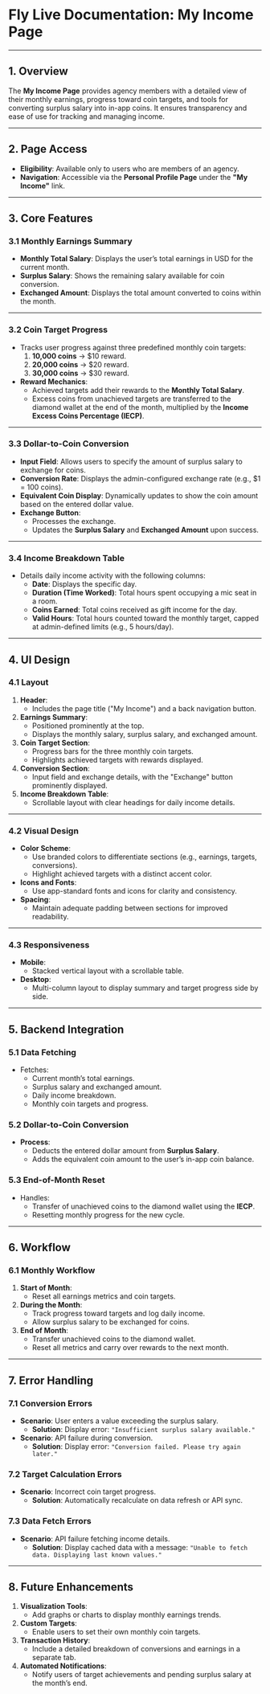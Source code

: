# Fly Live Documentation: My Income Page

---

## **1. Overview**

The **My Income Page** provides agency members with a detailed view of their monthly earnings, progress toward coin targets, and tools for converting surplus salary into in-app coins. It ensures transparency and ease of use for tracking and managing income.

---

## **2. Page Access**

- **Eligibility**: Available only to users who are members of an agency.
- **Navigation**: Accessible via the **Personal Profile Page** under the **"My Income"** link.

---

## **3. Core Features**

### **3.1 Monthly Earnings Summary**

- **Monthly Total Salary**: Displays the user’s total earnings in USD for the current month.
- **Surplus Salary**: Shows the remaining salary available for coin conversion.
- **Exchanged Amount**: Displays the total amount converted to coins within the month.

---

### **3.2 Coin Target Progress**

- Tracks user progress against three predefined monthly coin targets:
    1. **10,000 coins** → $10 reward.
    2. **20,000 coins** → $20 reward.
    3. **30,000 coins** → $30 reward.
- **Reward Mechanics**:
    - Achieved targets add their rewards to the **Monthly Total Salary**.
    - Excess coins from unachieved targets are transferred to the diamond wallet at the end of the month, multiplied by the **Income Excess Coins Percentage (IECP)**.

---

### **3.3 Dollar-to-Coin Conversion**

- **Input Field**: Allows users to specify the amount of surplus salary to exchange for coins.
- **Conversion Rate**: Displays the admin-configured exchange rate (e.g., $1 = 100 coins).
- **Equivalent Coin Display**: Dynamically updates to show the coin amount based on the entered dollar value.
- **Exchange Button**:
    - Processes the exchange.
    - Updates the **Surplus Salary** and **Exchanged Amount** upon success.

---

### **3.4 Income Breakdown Table**

- Details daily income activity with the following columns:
    - **Date**: Displays the specific day.
    - **Duration (Time Worked)**: Total hours spent occupying a mic seat in a room.
    - **Coins Earned**: Total coins received as gift income for the day.
    - **Valid Hours**: Total hours counted toward the monthly target, capped at admin-defined limits (e.g., 5 hours/day).

---

## **4. UI Design**

### **4.1 Layout**

1. **Header**:
    - Includes the page title ("My Income") and a back navigation button.
2. **Earnings Summary**:
    - Positioned prominently at the top.
    - Displays the monthly salary, surplus salary, and exchanged amount.
3. **Coin Target Section**:
    - Progress bars for the three monthly coin targets.
    - Highlights achieved targets with rewards displayed.
4. **Conversion Section**:
    - Input field and exchange details, with the "Exchange" button prominently displayed.
5. **Income Breakdown Table**:
    - Scrollable layout with clear headings for daily income details.

---

### **4.2 Visual Design**

- **Color Scheme**:
    - Use branded colors to differentiate sections (e.g., earnings, targets, conversions).
    - Highlight achieved targets with a distinct accent color.
- **Icons and Fonts**:
    - Use app-standard fonts and icons for clarity and consistency.
- **Spacing**:
    - Maintain adequate padding between sections for improved readability.

---

### **4.3 Responsiveness**

- **Mobile**:
    - Stacked vertical layout with a scrollable table.
- **Desktop**:
    - Multi-column layout to display summary and target progress side by side.

---

## **5. Backend Integration**

### **5.1 Data Fetching**

- Fetches:
    - Current month’s total earnings.
    - Surplus salary and exchanged amount.
    - Daily income breakdown.
    - Monthly coin targets and progress.

### **5.2 Dollar-to-Coin Conversion**

- **Process**:
    - Deducts the entered dollar amount from **Surplus Salary**.
    - Adds the equivalent coin amount to the user’s in-app coin balance.

### **5.3 End-of-Month Reset**

- Handles:
    - Transfer of unachieved coins to the diamond wallet using the **IECP**.
    - Resetting monthly progress for the new cycle.

---

## **6. Workflow**

### **6.1 Monthly Workflow**

1. **Start of Month**:
    - Reset all earnings metrics and coin targets.
2. **During the Month**:
    - Track progress toward targets and log daily income.
    - Allow surplus salary to be exchanged for coins.
3. **End of Month**:
    - Transfer unachieved coins to the diamond wallet.
    - Reset all metrics and carry over rewards to the next month.

---

## **7. Error Handling**

### **7.1 Conversion Errors**

- **Scenario**: User enters a value exceeding the surplus salary.
    - **Solution**: Display error: `"Insufficient surplus salary available."`
- **Scenario**: API failure during conversion.
    - **Solution**: Display error: `"Conversion failed. Please try again later."`

### **7.2 Target Calculation Errors**

- **Scenario**: Incorrect coin target progress.
    - **Solution**: Automatically recalculate on data refresh or API sync.

### **7.3 Data Fetch Errors**

- **Scenario**: API failure fetching income details.
    - **Solution**: Display cached data with a message: `"Unable to fetch data. Displaying last known values."`

---

## **8. Future Enhancements**

1. **Visualization Tools**:
    - Add graphs or charts to display monthly earnings trends.
2. **Custom Targets**:
    - Enable users to set their own monthly coin targets.
3. **Transaction History**:
    - Include a detailed breakdown of conversions and earnings in a separate tab.
4. **Automated Notifications**:
    - Notify users of target achievements and pending surplus salary at the month’s end.